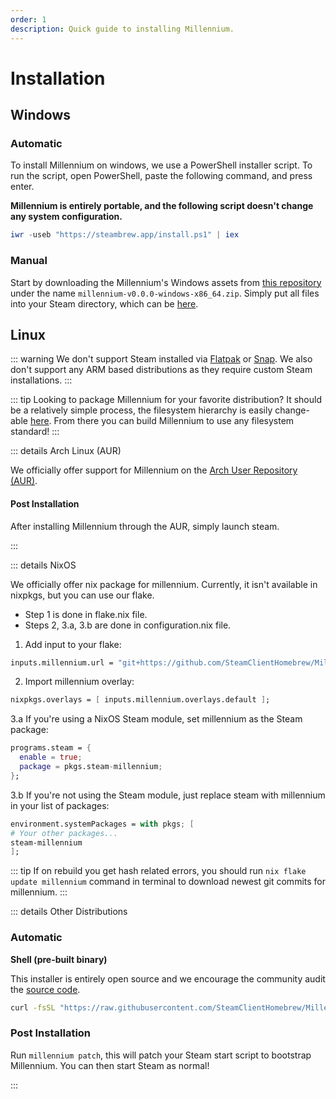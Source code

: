 ```yaml
---
order: 1
description: Quick guide to installing Millennium.
---
```


# Installation

## Windows

### Automatic

To install Millennium on windows, we use a PowerShell installer script. To run the script, open PowerShell, paste the following command, and press enter.

**Millennium is entirely portable, and the following script doesn't change any system configuration.**

```powershell
iwr -useb "https://steambrew.app/install.ps1" | iex
```

<!-- ![Installing Millennium Preview](https://raw.githubusercontent.com/SteamClientHomebrew/SteamBrew/refs/heads/main/static/install.gif) -->

### Manual

Start by downloading the Millennium's Windows assets from [this repository](https://github.com/SteamClientHomebrew/Millennium/releases/latest) under the name `millennium-v0.0.0-windows-x86_64.zip`. Simply put all files into your Steam directory, which can be [here](../guides/finding-steam.md).

## Linux

::: warning
We don't support Steam installed via [Flatpak](https://flatpak.org/) or [Snap](https://snapcraft.io/).
We also don't support any ARM based distributions as they require custom Steam installations.
:::

::: tip
Looking to package Millennium for your favorite distribution? It should be a relatively simple process, the filesystem hierarchy is easily change-able [here](https://github.com/SteamClientHomebrew/Millennium/blob/main/src/sys/env.cc). From there you can build Millennium to use any filesystem standard!
:::

::: details Arch Linux (AUR)

We officially offer support for Millennium on the [Arch User Repository (AUR)](https://aur.archlinux.org/packages/millennium).

#### Post Installation

After installing Millennium through the AUR, simply launch steam.

:::

::: details NixOS

We officially offer nix package for millennium. Currently, it isn't available in nixpkgs, but you can use our flake.
- Step 1 is done in flake.nix file.
- Steps 2, 3.a, 3.b are done in configuration.nix file.

1. Add input to your flake:

```nix
inputs.millennium.url = "git+https://github.com/SteamClientHomebrew/Millennium";
```

2. Import millennium overlay:

```nix
nixpkgs.overlays = [ inputs.millennium.overlays.default ];
```

3.a If you're using a NixOS Steam module, set millennium as the Steam package:

```nix
programs.steam = {
  enable = true;
  package = pkgs.steam-millennium;
};
```

3.b If you're not using the Steam module, just replace steam with millennium in your list of packages:

```nix
environment.systemPackages = with pkgs; [
# Your other packages...
steam-millennium
];
```

::: tip 
If on rebuild you get hash related errors, you should run `nix flake update millennium` command in terminal to download newest git commits for millennium.
:::

::: details Other Distributions

### Automatic

**Shell (pre-built binary)**

This installer is entirely open source and we encourage the community audit the [source code](https://github.com/SteamClientHomebrew/Millennium/blob/main/scripts/install.sh).

```bash
curl -fsSL "https://raw.githubusercontent.com/SteamClientHomebrew/Millennium/main/scripts/install.sh" | sudo sh
```

### Post Installation

Run `millennium patch`, this will patch your Steam start script to bootstrap Millennium.
You can then start Steam as normal!

:::
